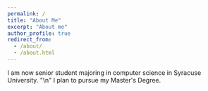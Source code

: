 ```yaml
---
permalink: /
title: "About Me"
excerpt: "About me"
author_profile: true
redirect_from: 
  - /about/
  - /about.html
---
```

I am now senior student majoring in computer science in Syracuse University. "\n"
I plan to pursue my Master's Degree. 
